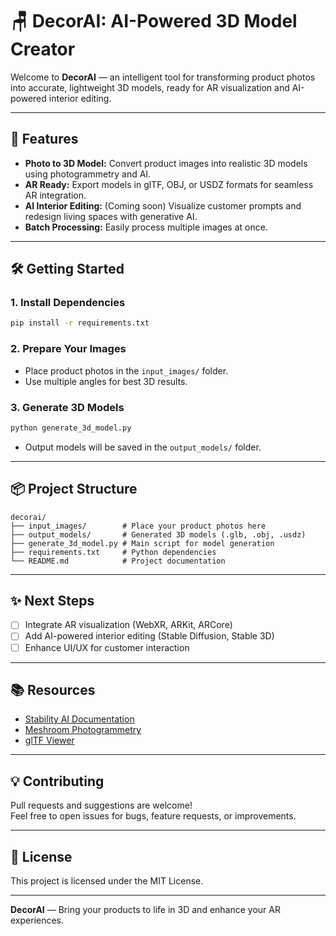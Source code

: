 # 🪑 DecorAI: AI-Powered 3D Model Creator

Welcome to **DecorAI** — an intelligent tool for transforming product photos into accurate, lightweight 3D models, ready for AR visualization and AI-powered interior editing.

---

## 🚀 Features

- **Photo to 3D Model:** Convert product images into realistic 3D models using photogrammetry and AI.
- **AR Ready:** Export models in glTF, OBJ, or USDZ formats for seamless AR integration.
- **AI Interior Editing:** (Coming soon) Visualize customer prompts and redesign living spaces with generative AI.
- **Batch Processing:** Easily process multiple images at once.

---

## 🛠️ Getting Started

### 1. Install Dependencies

```bash
pip install -r requirements.txt
```

### 2. Prepare Your Images

- Place product photos in the `input_images/` folder.
- Use multiple angles for best 3D results.

### 3. Generate 3D Models

```bash
python generate_3d_model.py
```
- Output models will be saved in the `output_models/` folder.

---

## 📦 Project Structure

```
decorai/
├── input_images/        # Place your product photos here
├── output_models/       # Generated 3D models (.glb, .obj, .usdz)
├── generate_3d_model.py # Main script for model generation
├── requirements.txt     # Python dependencies
└── README.md            # Project documentation
```

---

## ✨ Next Steps

- [ ] Integrate AR visualization (WebXR, ARKit, ARCore)
- [ ] Add AI-powered interior editing (Stable Diffusion, Stable 3D)
- [ ] Enhance UI/UX for customer interaction

---

## 📚 Resources

- [Stability AI Documentation](https://platform.stability.ai/docs/api-reference)
- [Meshroom Photogrammetry](https://alicevision.org/#meshroom)
- [glTF Viewer](https://gltf-viewer.donmccurdy.com/)

---

## 💡 Contributing

Pull requests and suggestions are welcome!  
Feel free to open issues for bugs, feature requests, or improvements.

---

## 📝 License

This project is licensed under the MIT License.

---

**DecorAI** — Bring your products to life in 3D and enhance your AR experiences.
